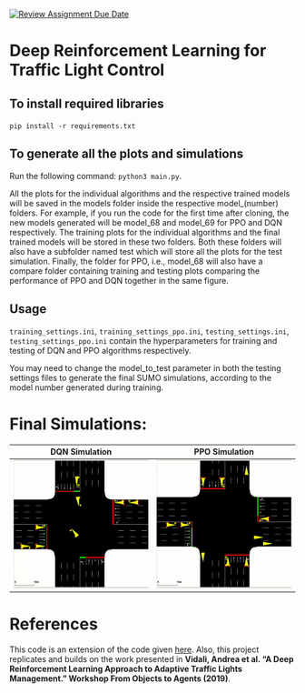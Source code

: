 [![Review Assignment Due Date](https://classroom.github.com/assets/deadline-readme-button-24ddc0f5d75046c5622901739e7c5dd533143b0c8e959d652212380cedb1ea36.svg)](https://classroom.github.com/a/UhEinarp)
# Deep Reinforcement Learning for Traffic Light Control

## To install required libraries
`pip install -r requirements.txt`

## To generate all the plots and simulations
Run the following command: `python3 main.py`.  

All the plots for the individual algorithms and the respective trained models will be saved in the models folder inside the respective model_(number) folders. For example, if you run the code for the first time after cloning, the new models generated will be model_68 and model_69 for PPO and DQN respectively. The training plots for the individual algorithms and the final trained models will be stored in these two folders. Both these folders will also have a subfolder named test which will store all the plots for the test simulation. Finally, the folder for PPO, i.e., model_68 will also have a compare folder containing training and testing plots comparing the performance of PPO and DQN together in the same figure. 

## Usage
`training_settings.ini`, `training_settings_ppo.ini`, `testing_settings.ini`, `testing_settings_ppo.ini` contain the hyperparameters for training and testing of DQN and PPO algorithms respectively. 

You may need to change the model_to_test parameter in both the testing settings files to generate the final SUMO simulations, according to the model number generated during training.

# Final Simulations:

DQN Simulation            |  PPO Simulation
:-------------------------:|:-------------------------:
![random](outputs/Simulation_dqn.gif) |  ![random_plot](outputs/Simulation_ppo.gif)

# References
This code is an extension of the code given [here](https://github.com/AndreaVidali/Deep-QLearning-Agent-for-Traffic-Signal-Control). 
Also, this project replicates and builds on the work presented in **Vidali, Andrea et al. “A Deep Reinforcement Learning Approach to Adaptive Traffic Lights Management.” Workshop From Objects to Agents (2019)**.
